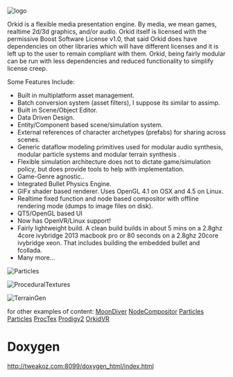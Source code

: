 ![logo](https://github.com/tweakoz/orkid/blob/compositor2system/ork.data/dox/doxylogo.png "OrkidLogo")

Orkid is a flexible media presentation engine. By media, we mean games, realtime 2d/3d graphics, and/or audio. Orkid itself is licensed with the permissive Boost Software License v1.0, that said Orkid does have dependencies on other libraries which will have different licenses and it is left up to the user to remain compliant with them. Orkid, being fairly modular can be run with less dependencies and reduced functionality to simplify license creep. 

Some Features Include:
* Built in multiplatform asset management.
* Batch conversion system (asset filters), I suppose its similar to assimp.
* Built in Scene/Object Editor.
* Data Driven Design.
* Entity/Component based scene/simulation system.
* External references of character archetypes (prefabs) for sharing across scenes.
* Generic dataflow modeling primitives used for modular audio synthesis, modular particle systems and modular terrain synthesis .
* Flexible simulation architecture does not to dictate game/simulation policy, but does provide tools to help with implementation.
* Game-Genre agnostic.. 
* Integrated Bullet Physics Engine.
* GlFx shader based renderer. Uses OpenGL 4.1 on OSX and 4.5 on Linux.
* Realtime fixed function and node based compositor with offline rendering mode (dumps to image files on disk).
* QT5/OpenGL based UI
* Now has OpenVR/Linux support!
* Fairly lightweight build. A clean build builds in about 5 mins on a 2.8ghz 4core ivybridge 2013 macbook pro or 80 seconds on a 2.8ghz 20core ivybridge xeon. That includes building the embedded bullet and fcollada.
* Many more...

![Particles](http://tweakoz.com/resources/images/th_sshot_psys.jpg)

![ProceduralTextures](http://tweakoz.com/resources/images/th_sshot_proctex.jpg)

![TerrainGen](http://tweakoz.com/resources/images/th_terrain03.jpg)

for other examples of content: 
[MoonDiver](https://youtu.be/2zNd4k_6I6s)
[NodeCompositor](https://www.youtube.com/watch?v=AGMazbsbJYE)
[Particles](https://youtu.be/Qr8QK6ns0Tk)
[Particles](https://www.youtube.com/watch?v=qmULG3ZOoS0)
[ProcTex](https://www.youtube.com/watch?v=FdAfxQjR3AQ)
[Prodigy2](http://tweakoz.com/resources/videos/p2d.mp4)
[OrkidVR](https://www.youtube.com/watch?v=6tOPVw8T_sU)


Doxygen
========
http://tweakoz.com:8099/doxygen_html/index.html


